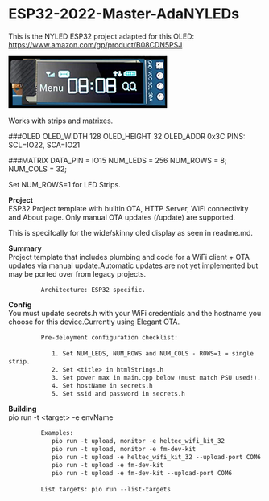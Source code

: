 # ESP32-2022-Master-AdaNYLEDs 
This is the NYLED ESP32 project adapted for this OLED: https://www.amazon.com/gp/product/B08CDN5PSJ

![image info](./assets/oled.png) 

Works with strips and matrixes.  

###OLED
 OLED_WIDTH 128
 OLED_HEIGHT 32
 OLED_ADDR 0x3C
 PINS: SCL=IO22, SCA=IO21 

###MATRIX
DATA_PIN = IO15
NUM_LEDS = 256
NUM_ROWS = 8;
NUM_COLS = 32;

Set NUM_ROWS=1 for LED Strips.

 **Project**  
 ESP32 Project template with builtin OTA, HTTP Server, WiFi connectivity and About page. Only manual OTA updates (/update) are supported.

 This is specifcally for the wide/skinny oled display as seen in readme.md.

             
  **Summary**   
  Project template that includes plumbing and code for a WiFi client + OTA updates via manual update.Automatic updates are not yet implemented but may be ported over from legacy projects.

             Architecture: ESP32 specific.
            
  **Config**    
  You must update secrets.h with your WiFi credentials and the hostname you choose for this device.Currently using Elegant OTA.

             Pre-deloyment configuration checklist:
             
                1. Set NUM_LEDS, NUM_ROWS and NUM_COLS - ROWS=1 = single strip.
                2. Set <title> in htmlStrings.h
                3. Set power max in main.cpp below (must match PSU used!).
                4. Set hostName in secrets.h
                5. Set ssid and password in secrets.h

  **Building**  
  pio run -t \<target> -e envName

             Examples:
                pio run -t upload, monitor -e heltec_wifi_kit_32
                pio run -t upload, monitor -e fm-dev-kit
                pio run -t upload -e heltec_wifi_kit_32 --upload-port COM6
                pio run -t upload -e fm-dev-kit
                pio run -t upload -e fm-dev-kit --upload-port COM6

             List targets: pio run --list-targets